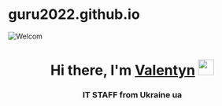 # guru2022.github.io
<img src="https://c.tenor.com/ePiCFa5wBIYAAAAC/welcome-youre-welcome.gif" alt="Welcom">
<h1 align="center">Hi there, I'm <a href="https://guru2022.github.io/" target="_blank">Valentyn</a> 
<img src="https://github.com/blackcater/blackcater/raw/main/images/Hi.gif" height="32"/></h1>
<h3 align="center">IT STAFF from Ukraine ua</h3>
